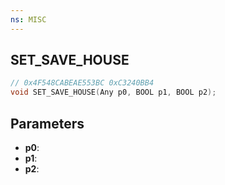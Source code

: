 ```yaml
---
ns: MISC
---
```

## SET_SAVE_HOUSE

```c
// 0x4F548CABEAE553BC 0xC3240BB4
void SET_SAVE_HOUSE(Any p0, BOOL p1, BOOL p2);
```


## Parameters
* **p0**: 
* **p1**: 
* **p2**: 

